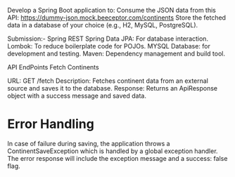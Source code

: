 Develop a Spring Boot application to:
Consume the JSON data from this API: https://dummy-json.mock.beeceptor.com/continents
Store the fetched data in a database of your choice (e.g., H2, MySQL, PostgreSQL).

Submission:-
Spring REST
Spring Data JPA: For database interaction.
Lombok: To reduce boilerplate code for POJOs.
MYSQL Database: for development and testing.
Maven: Dependency management and build tool.

API EndPoints
Fetch Continents

URL: GET /fetch
Description: Fetches continent data from an external source and saves it to the database.
Response: Returns an ApiResponse object with a success message and saved data.

Error Handling
==============
In case of failure during saving, the application throws a ContinentSaveException which is handled by a global exception handler.
The error response will include the exception message and a success: false flag.

